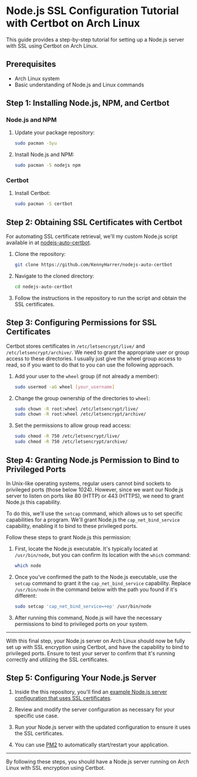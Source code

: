 # Node.js SSL Configuration Tutorial with Certbot on Arch Linux

This guide provides a step-by-step tutorial for setting up a Node.js server with SSL using Certbot on Arch Linux.

## Prerequisites

-   Arch Linux system
-   Basic understanding of Node.js and Linux commands

## Step 1: Installing Node.js, NPM, and Certbot

### Node.js and NPM

1. Update your package repository:

    ```bash
    sudo pacman -Syu
    ```

2. Install Node.js and NPM:
    ```bash
    sudo pacman -S nodejs npm
    ```

### Certbot

1. Install Certbot:
    ```bash
    sudo pacman -S certbot
    ```

## Step 2: Obtaining SSL Certificates with Certbot

For automating SSL certificate retrieval, we'll my custom Node.js script available in at [nodejs-auto-certbot](https://github.com/KennyHarrer/nodejs-auto-certbot).

1. Clone the repository:

    ```bash
    git clone https://github.com/KennyHarrer/nodejs-auto-certbot
    ```

2. Navigate to the cloned directory:

    ```bash
    cd nodejs-auto-certbot
    ```

3. Follow the instructions in the repository to run the script and obtain the SSL certificates.

## Step 3: Configuring Permissions for SSL Certificates

Certbot stores certificates in `/etc/letsencrypt/live/` and `/etc/letsencrypt/archive/`. We need to grant the appropriate user or group access to these directories. I usually just give the wheel group access to read, so if you want to do that to you can use the following approach.

1. Add your user to the `wheel` group (if not already a member):

    ```bash
    sudo usermod -aG wheel [your_username]
    ```

2. Change the group ownership of the directories to `wheel`:

    ```bash
    sudo chown -R root:wheel /etc/letsencrypt/live/
    sudo chown -R root:wheel /etc/letsencrypt/archive/
    ```

3. Set the permissions to allow group read access:
    ```bash
    sudo chmod -R 750 /etc/letsencrypt/live/
    sudo chmod -R 750 /etc/letsencrypt/archive/
    ```

## Step 4: Granting Node.js Permission to Bind to Privileged Ports

In Unix-like operating systems, regular users cannot bind sockets to privileged ports (those below 1024). However, since we want our Node.js server to listen on ports like 80 (HTTP) or 443 (HTTPS), we need to grant Node.js this capability.

To do this, we'll use the `setcap` command, which allows us to set specific capabilities for a program. We'll grant Node.js the `cap_net_bind_service` capability, enabling it to bind to these privileged ports.

Follow these steps to grant Node.js this permission:

1. First, locate the Node.js executable. It's typically located at `/usr/bin/node`, but you can confirm its location with the `which` command:

    ```bash
    which node
    ```

2. Once you've confirmed the path to the Node.js executable, use the `setcap` command to grant it the `cap_net_bind_service` capability. Replace `/usr/bin/node` in the command below with the path you found if it's different:

    ```bash
    sudo setcap 'cap_net_bind_service=+ep' /usr/bin/node
    ```

3. After running this command, Node.js will have the necessary permissions to bind to privileged ports on your system.

---

With this final step, your Node.js server on Arch Linux should now be fully set up with SSL encryption using Certbot, and have the capability to bind to privileged ports. Ensure to test your server to confirm that it's running correctly and utilizing the SSL certificates.

## Step 5: Configuring Your Node.js Server

1. Inside the this repository, you'll find an [example Node.js server configuration that uses SSL certificates](https://github.com/KennyHarrer/NodeJS-HTTPS-Express-Linux-Tutorial/blob/main/example-https.js).

2. Review and modify the server configuration as necessary for your specific use case.

3. Run your Node.js server with the updated configuration to ensure it uses the SSL certificates.

4. You can use [PM2](https://www.npmjs.com/package/pm2) to automatically start/restart your application.

---

By following these steps, you should have a Node.js server running on Arch Linux with SSL encryption using Certbot.
